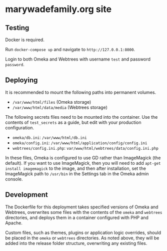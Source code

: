 # marywadefamily.org site

## Testing

Docker is required.

Run `docker-compose up` and navigate to `http://127.0.0.1:8000`.

Login to both Omeka and Webtrees with username `test` and password `password`.

## Deploying

It is recommended to mount the following paths into permanent volumes.

- `/var/www/html/files` (Omeka storage)
- `/var/www/html/data/media` (Webtrees storage)

The following secrets files need to be mounted into the container.
Use the contents of `test_secrets` as a guide, but edit with your
production configuration.

- `omeka/db.ini`: `/var/www/html/db.ini`
- `omeka/config.ini`: `/var/www/html/application/config/config.ini`
- `webtrees/config.ini.php`: `var/www/html/webtrees/data/config.ini.php`

In these files, Omeka is configured to use GD rather than ImageMagick
(the default). If you want to use ImageMagick, then you will need to
add `apt-get install imagemagick` to the image, and then after installation,
set the ImageMagick path to `/usr/bin` in the Settings tab in the Omeka
admin console.

## Development

The Dockerfile for this deployment takes specified versions of Omeka and
Webtrees, overwrites some files with the contents of the `omeka` and
`webtrees` directories, and deploys them in a container configured with
PHP and Apache.

Custom files, such as themes, plugins or application logic overrides,
should be placed in the `omeka` or `webtrees` directories. As noted above,
they will be added into the release folder structure, overwriting
any existing files.
